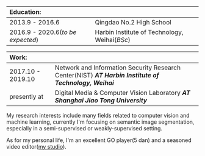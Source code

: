 |**Education:** | |
| :-------------  | :------------- |
|2013.9 - 2016.6 | Qingdao No.2 High School |
|2016.9 - 2020.6(*to be expected*) | Harbin Institute of Technology, Weihai(*BSc*) |

| **Work:** | |
| :-------------  | :------------- |
|2017.10 - 2019.10 | Network and Information Security Research Center(NIST) ***AT Harbin Institute of Technology, Weihai***|
|presently at | Digital Media & Computer Vision Laboratory ***AT Shanghai Jiao Tong University*** |

My research interests include many fields related to computer vision and machine learning, currently I'm focusing on semantic image segmentation, especially in a semi-supervised or weakly-supervised setting.

As for my personal life, I'm an excellent GO player(5 dan) and a seasoned video editor([my studio](http://www.xianstudio.cn)).
